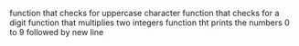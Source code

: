 function that checks for uppercase character
function that checks for a digit
function that multiplies two integers
function tht prints the numbers 0 to 9 followed by new line
